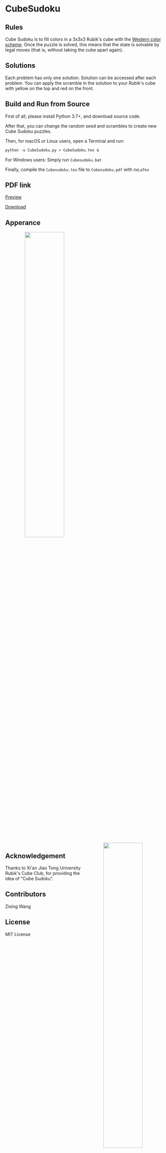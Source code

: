 # CubeSudoku
## Rules
Cube Sudoku is to fill colors in a 3x3x3 Rubik's cube with the [Western color scheme](https://www.speedsolving.com/wiki/index.php/Western_Color_Scheme).  Once the puzzle is solved, this means that the state is solvable by legal moves (that is, without taking the cube apart again).

## Solutions

Each problem has only one solution. Solution can be accessed after each problem. You can apply the scramble in the solution to your Rubik's cube with yellow on the top and red on the front.

## Build and Run from Source

First of all, please install Python 3.7+, and download source code.

After that, you can change the random seed and scrambles to create new Cube Sudoku puzzles.

Then, for macOS or Linux users, open a Terminal and run:
```latex
python -u CubeSudoku.py > CubeSudoku.tex &
```

For Windows users:
Simply run `Cubesudoku.bat`

Finally, compile the `Cubesudoku.tex` file to `Cubesudoku.pdf` with `XeLaTex`

## PDF link

[Preview](https://github.com/nbwzx/CubeSudoku/blob/main/CubeSudoku.pdf)

[Download](https://github.com/nbwzx/CubeSudoku/raw/main/CubeSudoku.pdf)

## Apperance
<p align="center">
<img align = "left" src = "images/CubeSudoku-03.png"  width = "50%">
<img align = "right" src = "images/CubeSudoku-52.png"  width = "50%">
</p>
<br clear="left"/>

## Acknowledgement

Thanks to Xi'an Jiao Tong University Rubik's Cube Club, for providing the idea of "Cube Sudoku".

## Contributors

Zixing Wang

## License

MIT License